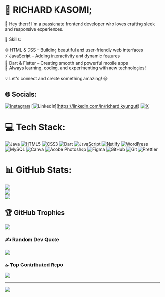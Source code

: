 # 💫 RICHARD KASOMI;
👋 Hey there! I'm a passionate frontend developer who loves crafting sleek and responsive experiences.<br><br>🔹 Skills:<br><br>🌐 HTML & CSS – Building beautiful and user-friendly web interfaces<br>⚡ JavaScript – Adding interactivity and dynamic features<br>📱 Dart & Flutter – Creating smooth and powerful mobile apps<br>🚀 Always learning, coding, and experimenting with new technologies!<br><br>💡 Let's connect and create something amazing! 😃


## 🌐 Socials:
[![Instagram](https://img.shields.io/badge/Instagram-%23E4405F.svg?logo=Instagram&logoColor=white)](https://instagram.com/str4wh4t._) [![LinkedIn](https://img.shields.io/badge/LinkedIn-%230077B5.svg?logo=linkedin&logoColor=white)]([https://linkedin.com/in/richard kyunguti](https://www.linkedin.com/in/richard-kyunguti-8a1900341/)) [![X](https://img.shields.io/badge/X-black.svg?logo=X&logoColor=white)](https://x.com/str4wh4t) 

# 💻 Tech Stack:
![Java](https://img.shields.io/badge/java-%23ED8B00.svg?style=for-the-badge&logo=openjdk&logoColor=white) ![HTML5](https://img.shields.io/badge/html5-%23E34F26.svg?style=for-the-badge&logo=html5&logoColor=white) ![CSS3](https://img.shields.io/badge/css3-%231572B6.svg?style=for-the-badge&logo=css3&logoColor=white) ![Dart](https://img.shields.io/badge/dart-%230175C2.svg?style=for-the-badge&logo=dart&logoColor=white) ![JavaScript](https://img.shields.io/badge/javascript-%23323330.svg?style=for-the-badge&logo=javascript&logoColor=%23F7DF1E) ![Netlify](https://img.shields.io/badge/netlify-%23000000.svg?style=for-the-badge&logo=netlify&logoColor=#00C7B7) ![WordPress](https://img.shields.io/badge/WordPress-%23117AC9.svg?style=for-the-badge&logo=WordPress&logoColor=white) ![MySQL](https://img.shields.io/badge/mysql-4479A1.svg?style=for-the-badge&logo=mysql&logoColor=white) ![Canva](https://img.shields.io/badge/Canva-%2300C4CC.svg?style=for-the-badge&logo=Canva&logoColor=white) ![Adobe Photoshop](https://img.shields.io/badge/adobe%20photoshop-%2331A8FF.svg?style=for-the-badge&logo=adobe%20photoshop&logoColor=white) ![Figma](https://img.shields.io/badge/figma-%23F24E1E.svg?style=for-the-badge&logo=figma&logoColor=white) ![GitHub](https://img.shields.io/badge/github-%23121011.svg?style=for-the-badge&logo=github&logoColor=white) ![Git](https://img.shields.io/badge/git-%23F05033.svg?style=for-the-badge&logo=git&logoColor=white) ![Prettier](https://img.shields.io/badge/prettier-%23F7B93E.svg?style=for-the-badge&logo=prettier&logoColor=black)
# 📊 GitHub Stats:
![](https://github-readme-stats.vercel.app/api?username=str4wh&theme=dark&hide_border=false&include_all_commits=false&count_private=false)<br/>
![](https://github-readme-streak-stats.herokuapp.com/?user=str4wh&theme=dark&hide_border=false)<br/>
![](https://github-readme-stats.vercel.app/api/top-langs/?username=str4wh&theme=dark&hide_border=false&include_all_commits=false&count_private=false&layout=compact)

## 🏆 GitHub Trophies
![](https://github-profile-trophy.vercel.app/?username=str4wh&theme=radical&no-frame=false&no-bg=true&margin-w=4)

### ✍️ Random Dev Quote
![](https://quotes-github-readme.vercel.app/api?type=horizontal&theme=radical)

### 🔝 Top Contributed Repo
![](https://github-contributor-stats.vercel.app/api?username=str4wh&limit=5&theme=dark&combine_all_yearly_contributions=true)

---
[![](https://visitcount.itsvg.in/api?id=str4wh&icon=0&color=0)](https://visitcount.itsvg.in)

<!-- Proudly created with GPRM ( https://gprm.itsvg.in ) -->
